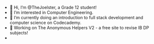 - 👋 Hi, I’m @TheJoelster, a Grade 12 student!
- 👀 I’m interested in Computer Engineering.
- 🌱 I’m currently doing an introduction to full stack development and computer science on Codecademy.
- 💞️ Working on The Anonymous Helpers V2 - a free site to revise IB DP subjects!
- 
<!---
TheJoelster/TheJoelster is a ✨ special ✨ repository because its `README.md` (this file) appears on your GitHub profile.
You can click the Preview link to take a look at your changes.
--->
